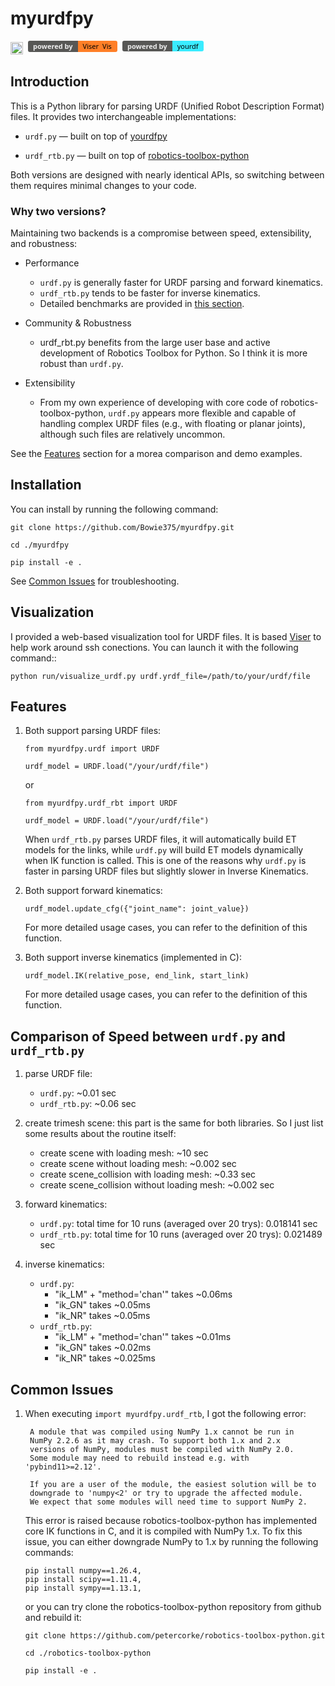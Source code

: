 # myurdfpy
<span style="display:inline-flex; gap:8px;">
<a href=https://github.com/petercorke/robotics-toolbox-python style="text-decoration:none;outline:none;display:inline-block;">
  <div style="padding:2px 0px;">
    <img src="https://raw.githubusercontent.com/petercorke/robotics-toolbox-python/master/.github/svg/rtb_powered.min.svg" alt="RTB Logo" style="height:20px;">
  </div>
</a>

<a href="https://viser.studio" target="_blank" style="text-decoration:none;outline:none;display:inline-block;">
  <div style="display:inline-flex;padding:0px 0px;font-family:Segoe UI;font-size:11px;font-weight:bold;border-radius:3px;overflow:hidden;box-shadow:0 1px px rgba(156, 153, 153, 0.2);">
    <div style="background-color:#575755;color:#eee;;padding:1px 8px;">powered by</div>
    <div style="background-color:#FF7F27;color:black;font-weight:normal;padding:1px 8px;display:flex;align-items:center;gap:6px;">
      Viser
      <img src="https://viser.studio/main/_static/logo.svg" alt="Viser Logo" style="height:16px;">
    </div>
  </div>
</a>

<a href="https://github.com/clemense/yourdfpy" target="_blank" style="text-decoration:none;outline:none;display:inline-block;">
  <div style="display:inline-flex;padding:0px 0px;font-family:Segoe UI;font-size:11px;font-weight:bold;border-radius:3px;overflow:hidden;box-shadow:0 1px px rgba(156, 153, 153, 0.2);">
    <div style="background-color:#575755;color:#eee;;padding:1px 8px;">powered by</div>
    <div style="background-color:#3AECFF;color:black;font-weight:normal;padding:1px 8px;display:flex;align-items:center;gap:6px;">
      yourdf
    </div>
  </div>
</a>
</span>

## Introduction
This is a Python library for parsing URDF (Unified Robot Description Format) files. It provides two interchangeable implementations:

- `urdf.py` — built on top of [yourdfpy](https://github.com/clemense/yourdfpy.git)

- `urdf_rtb.py` — built on top of [robotics-toolbox-python](https://github.com/petercorke/robotics-toolbox-python.git)

Both versions are designed with nearly identical APIs, so switching between them requires minimal changes to your code.

### Why two versions?

Maintaining two backends is a compromise between speed, extensibility, and robustness:
- Performance
    - `urdf.py` is generally faster for URDF parsing and forward kinematics.
    - `urdf_rtb.py` tends to be faster for inverse kinematics.
    - Detailed benchmarks are provided in [this section](#comparison-of-speed-between-urdfpy-and-urdf_rtbpy).

- Community & Robustness
    - urdf_rbt.py benefits from the large user base and active development of Robotics Toolbox for Python. So I think it is more robust than `urdf.py`.
    
- Extensibility
    - From my own experience of developing with core code of robotics-toolbox-python, `urdf.py` appears more flexible and capable of handling complex URDF files (e.g., with floating or planar joints), although such files are relatively uncommon.

See the [Features](#features) section for a morea comparison and demo examples.

## Installation
You can install by running the following command:

```
git clone https://github.com/Bowie375/myurdfpy.git

cd ./myurdfpy

pip install -e .
```

See [Common Issues](#common-issues) for troubleshooting.

## Visualization
I provided a web-based visualization tool for URDF files. It is based [Viser](https://viser.studio) to help work around ssh conections. You can launch it with the following command::

```
python run/visualize_urdf.py urdf.yrdf_file=/path/to/your/urdf/file
```

## Features
1. Both support parsing URDF files:
    ```
    from myurdfpy.urdf import URDF

    urdf_model = URDF.load("/your/urdf/file")
    ``` 
    or 
    
    ```
    from myurdfpy.urdf_rbt import URDF

    urdf_model = URDF.load("/your/urdf/file")
    ```
    When `urdf_rtb.py` parses URDF files, it will automatically build ET models for the links, while `urdf.py` will build ET models dynamically when IK function is called. This is one of the reasons why `urdf.py` is faster in parsing URDF files but slightly slower in Inverse Kinematics.

2. Both support forward kinematics:
    ```
    urdf_model.update_cfg({"joint_name": joint_value})
    ```
    For more detailed usage cases, you can refer to the definition of this function.

3. Both support inverse kinematics (implemented in C):
    ```
    urdf_model.IK(relative_pose, end_link, start_link)
    ```
    For more detailed usage cases, you can refer to the definition of this function.


## Comparison of Speed between `urdf.py` and `urdf_rtb.py`
1. parse URDF file:
    - `urdf.py`: ~0.01 sec
    - `urdf_rtb.py`: ~0.06 sec

2. create trimesh scene:
    this part is the same for both libraries. So I just list some results about the routine itself:
    - create scene with loading mesh: ~10 sec
    - create scene without loading mesh: ~0.002 sec
    - create scene_collision with loading mesh: ~0.33 sec
    - create scene_collision without loading mesh: ~0.002 sec

3. forward kinematics:
    - `urdf.py`: total time for 10 runs (averaged over 20 trys): 0.018141 sec
    - `urdf_rtb.py`: total time for 10 runs (averaged over 20 trys): 0.021489 sec

4. inverse kinematics:
    - `urdf.py`: 
        - "ik_LM" + "method='chan'" takes ~0.06ms
        - "ik_GN" takes ~0.05ms
        - "ik_NR" takes ~0.05ms
    - `urdf_rtb.py`: 
        - "ik_LM" + "method='chan'" takes ~0.01ms
        - "ik_GN" takes ~0.02ms
        - "ik_NR" takes ~0.025ms

## Common Issues
1. When executing `import myurdfpy.urdf_rtb`, I got the following error:

        A module that was compiled using NumPy 1.x cannot be run in
        NumPy 2.2.6 as it may crash. To support both 1.x and 2.x
        versions of NumPy, modules must be compiled with NumPy 2.0.
        Some module may need to rebuild instead e.g. with 'pybind11>=2.12'.

        If you are a user of the module, the easiest solution will be to
        downgrade to 'numpy<2' or try to upgrade the affected module.
        We expect that some modules will need time to support NumPy 2.

    This error is raised because robotics-toolbox-python has implemented core IK functions in C, and it is compiled with NumPy 1.x. To fix this issue, you can either downgrade NumPy to 1.x by running the following commands:
    
    ```
    pip install numpy==1.26.4,
    pip install scipy==1.11.4,
    pip install sympy==1.13.1,
    ```
    
    or you can try clone the robotics-toolbox-python repository from github and rebuild it:

    ```
    git clone https://github.com/petercorke/robotics-toolbox-python.git
    
    cd ./robotics-toolbox-python
    
    pip install -e .
    ```